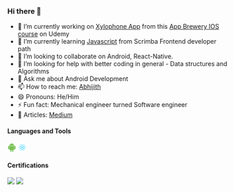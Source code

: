 ### Hi there 👋

<!--
**nasreekar/nasreekar** is a ✨ _special_ ✨ repository because its `README.md` (this file) appears on your GitHub profile.

Here are some ideas to get you started:
-->

- 🔭 I’m currently working on [Xylophone App](https://github.com/nasreekar/iOS13-Swift5-The-Complete-iOS-App-Development-Bootcamp) from this [App Brewery IOS course](https://www.udemy.com/course/ios-13-app-development-bootcamp/) on Udemy
- 🌱 I’m currently learning [Javascript](https://scrimba.com/path/gfrontend/enrolled) from Scrimba Frontend developer path
- 👯 I’m looking to collaborate on Android, React-Native. 
- 🤔 I’m looking for help with better coding in general - Data structures and Algorithms
- 💬 Ask me about Android Development
- 📫 How to reach me: [Abhijith](https://www.linkedin.com/in/abhijithsreekar/)
- 😄 Pronouns: He/Him
- ⚡ Fun fact: Mechanical engineer turned Software engineer
- 📄 Articles: [Medium](https://medium.com/@abhijith.nalla)

#### Languages and Tools
<code><img height="20" src="https://raw.githubusercontent.com/github/explore/80688e429a7d4ef2fca1e82350fe8e3517d3494d/topics/android/android.png"></code>
<code><img height="20" src="https://raw.githubusercontent.com/github/explore/80688e429a7d4ef2fca1e82350fe8e3517d3494d/topics/react-native/react-native.png"></code>

#### Certifications
<code><img height= "50" src="https://i.ibb.co/rf4s7qW/csm.jpg"></code>
<code><img height= "50" src="https://i.ibb.co/WDY39ps/udacity.jpg"></code>

